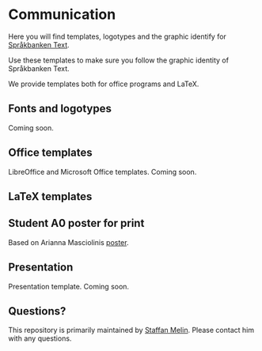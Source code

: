 # Communication
Here you will find templates, logotypes and the graphic identify for [Språkbanken Text](https://spraakbanken.gu.se).

Use these templates to make sure you follow the graphic identity of Språkbanken Text.

We provide templates both for office programs and LaTeX.

## Fonts and logotypes
Coming soon.

## Office templates
LibreOffice and Microsoft Office templates. Coming soon.

## LaTeX templates

## Student A0 poster for print
Based on Arianna Masciolinis [poster](https://github.com/harisont/GUnofficial-poster-template).

## Presentation
Presentation template. Coming soon.

## Questions?
This repository is primarily maintained by [Staffan Melin](mailto://staffan.melin@svenska.gu.se). Please contact him with any questions.
